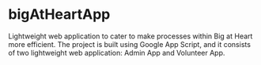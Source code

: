 # bigAtHeartApp
Lightweight web application to cater to make processes within Big at Heart more efficient. The project is built using Google App Script, and it consists of two lightweight web application: Admin App and Volunteer App. 
